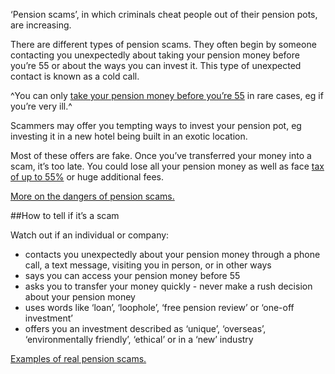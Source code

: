 ‘Pension scams’, in which criminals cheat people out of their pension pots, are increasing.

There are different types of pension scams. They often begin by someone contacting you unexpectedly about taking your pension money before you’re 55 or about the ways you can invest it. This type of unexpected contact is known as a cold call.

^You can only [take your pension money before you’re 55](www.gov.uk/early-retirement-pension/personal-and-workplace-pensions) in rare cases, eg if you’re very ill.^

Scammers may offer you tempting ways to invest your pension pot, eg investing it in a new hotel being built in an exotic location.

Most of these offers are fake. Once you’ve transferred your money into a scam, it’s too late. You could lose all your pension money as well as face [tax of up to 55%](www.gov.uk/tax-on-pension/higher-tax-on-unauthorised-payments) or huge additional fees.

[More on the dangers of pension scams.](http://www.thepensionsregulator.gov.uk/pension-scams.aspx)


##How to tell if it’s a scam

Watch out if an individual or company:

* contacts you unexpectedly about your pension money through a phone call, a text message, visiting you in person, or in other ways
* says you can access your pension money before 55
* asks you to transfer your money quickly - never make a rush decision about your pension money
* uses words like ‘loan’, ‘loophole’, ‘free pension review’ or ‘one-off investment’
* offers you an investment described as ‘unique’, ‘overseas’, ‘environmentally friendly’, ‘ethical’ or in a ‘new’ industry


[Examples of real pension scams.](http://www.pensionsadvisoryservice.org.uk/publications-files/uploads/pension-scam-booklet_7_page.pdf)
